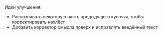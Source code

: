 Идеи улучшения:
- Распознавать некоторую часть предыдущего кусочка, чтобы корректировать нахлёст
- Добавить корректор смысла поверх и исправлять введённый текст
